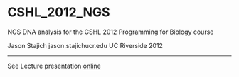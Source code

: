 CSHL_2012_NGS
=============

NGS DNA analysis for the CSHL 2012 Programming for Biology course

Jason Stajich
jason.stajich<AT>ucr.edu
UC Riverside
2012

---
See Lecture presentation [online](http://hyphaltip.github.com/CSHL_2012_NGS/lecture/NGS_DNA.slides.html#slide1)
